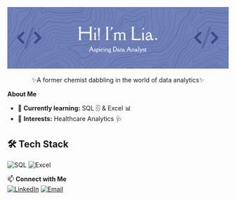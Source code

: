 

<!--
**liagreco/liagreco** is a ✨ _special_ ✨ repository because its `README.md` (this file) appears on your GitHub profile.

Here are some ideas to get you started:

- 🔭 I’m currently working on ...
- 🌱 I’m currently learning ...
- 👯 I’m looking to collaborate on ...
- 🤔 I’m looking for help with ...
- 💬 Ask me about ...
- 📫 How to reach me: ...
- 😄 Pronouns: ...
- ⚡ Fun fact: ...
-->
<p align="center">
<img src= "https://github.com/liagreco/liagreco/blob/main/githubheader.png?raw=true"/>
</p> 
<p align="center">
✨A former chemist dabbling in the world of data analytics✨
  </p> 
  
**About Me**  
- 🌼 **Currently learning:** SQL 🗄️ & Excel 📊  
- 🍯 **Interests:** Healthcare Analytics 🩺

## 🛠️ Tech Stack  
<p align="left">
  <img src="https://img.icons8.com/ios/50/sql.png" width="50" title="SQL"/>  
  <img src="https://img.icons8.com/ios/50/microsoft-excel-2019.png" width="50" title="Excel"/>  
</p>  

📫 **Connect with Me**  
[![LinkedIn](https://img.shields.io/badge/LinkedIn-D4B996?style=for-the-badge&logo=linkedin&logoColor=white&fontColor=604D3C)](https://www.linkedin.com/in/rosalia-greco/)   [![Email](https://img.shields.io/badge/Email-D4B996?style=for-the-badge&logo=gmail&logoColor=white&fontColor=604D3C)](mailto:greco.lia31@gmail.com)
